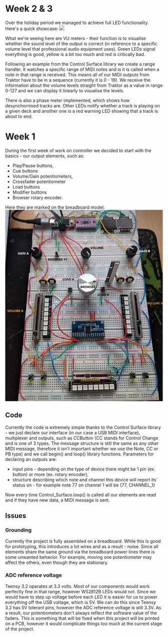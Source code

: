 # Week 2 & 3

Over the holiday period we managed to achieve full LED functionality. Here's a quick showcase:
![](https://github.com/Soberat/MIDI-Controller/blob/main/Images/leds.gif)

What we're seeing here are VU meters - their function is to visualise whether the sound level of the output is correct (in reference to a specific volume level that professional audio equipment uses). Green LEDs signal everything is good, yellow is a bit too much and red is critically bad.

Following an example from the Control Surface library we create a range handler. It watches a specific range of MIDI notes and is it is called when a note in that range is received. This means all of our MIDI outputs from Traktor have to be in a sequence (currently it is 0 - 19). 
We receive the information about the volume levels straight from Traktor as a value in range 0-127 and we can display it linearly to visualise the levels.

There is also a phase meter implemented, which shows how desynchornised tracks are. Other LEDs notify whether a track is playing on a given deck and another one is a red warning LED showing that a track is about to end.

# Week 1

During the first week of work on controller we decided to start with the basics - our output elements, such as:

- Play/Pause buttons,
- Cue buttons
- Volume/Gain potentiometers,
- Crossfader potentiometer
- Load buttons 
- Modifier buttons
- Browser rotary encoder.

Here they are marked on the breadboard model:
![Pic](https://github.com/Soberat/MIDI-Controller/blob/main/Images/Outputs.jpg)

## Code

Currently the code is extremely simple thanks to the Control Surface library - we just declare our interface (in our case a USB MIDI interface), multiplexer and outputs, such as CCButton (CC stands for Control Change and is one of 3 types. The message structure is still the same as any other MIDI message, therefore it isn't important whether we use the Note, CC or PB type) and we call begin() and loop() library functions. 
Parameters for declaring an outputs are:
- input pins - depending on the type of device there might be 1 pin (ex. button) or more (ex. rotary encoder),
- structure describing which note and channel this device will report its' status on - for example note 77 on channel 1 will be {77, CHANNEL_1}

Now every time Control_Surface.loop() is called all our elements are read and if they have new data, a MIDI message is sent.

## Issues

### Grounding
Currently the project is fully assembled on a breadboard. While this is good for prototyping, this introduces a lot wires and as a result - noise. Since all elements share the same ground via the breadboard power lines there is some unwanted behavior. For example, moving one potentiometer may affect the others, even though they are stationary.

### ADC reference voltage
Teensy 3.2 operates at 3.3 volts. Most of our components would work perfectly fine in that range, however WS2812B LEDs would not. Since we would have to step up voltage before each LED it is easier for us to power everything off the USB voltage, which is 5V. We can do this since Teensy 3.2 has 5V tolerant pins, however the ADC reference voltage is still 3.3V. As a result, our potentiometers don't always reflect the software value of the faders. This is something that will be fixed when this project will be printed on a PCB, however it would complicate things too much at the current stage of the project.

